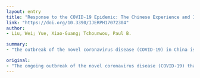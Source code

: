 ```yaml
---
layout: entry
title: "Response to the COVID-19 Epidemic: The Chinese Experience and Implications for Other Countries"
link: "https://doi.org/10.3390/IJERPH17072304"
author:
- Liu, Wei; Yue, Xiao-Guang; Tchounwou, Paul B.

summary:
- "the outbreak of the novel coronavirus disease (COVID-19) in China is rapidly spreading globally. The best practices for COVID eradication in China provide evidence-based strategies that could be replicated in other countries. This editorial systematically reviews the specific measures for infection prevention and control of the disease in order to better understand how China has managed to reduce the public health and economic impacts of the epidemic. Using emergency control measures in the epidemic areas and the integration of resources from multiple systems across the country."

original:
- "The ongoing outbreak of the novel coronavirus disease (COVID-19) that occurred in China is rapidly spreading globally. China&rsquo;s bond and strict containment measures have been proved (in practice) to significantly reduce the spread of the epidemic. This was obtained through the use of emergency control measures in the epidemic areas and the integration of resources from multiple systems, including business, community, technology, education, and transportation, across the country. In order to better understand how China has managed to reduce the public health and economic impacts of the COVID-19 epidemic, this editorial systematically reviews the specific measures for infection prevention and control of the disease. The best practices for COVID-19 eradication in China provide evidence-based strategies that could be replicated in other countries."
---
```


